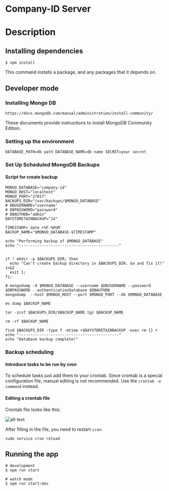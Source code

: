 # Company-ID Server

# Description

## Installing dependencies

```
$ npm install
```

This command installs a package, and any packages that it depends on.

## Developer mode

### Installing Mongo DB

```
https://docs.mongodb.com/manual/administration/install-community/
```

These documents provide instructions to install MongoDB Community Edition.

### Setting up the environment

```
DATABASE_PATH=db path DATABASE_NAME=db name SECRET=your secret
```

### Set Up Scheduled MongoDB Backups

#### Script for create backup

```
MONGO_DATABASE="company-id"
MONGO_HOST="localhost"
MONGO_PORT="27017"
BACKUPS_DIR="/var/backups/$MONGO_DATABASE"
# DBUSERNAME="username"
# DBPASSWORD="password"
# DBAUTHDB="admin"
DAYSTORETAINBACKUP="14"

TIMESTAMP=`date +%F-%H%M`
BACKUP_NAME="$MONGO_DATABASE-$TIMESTAMP"

echo "Performing backup of $MONGO_DATABASE"
echo "--------------------------------------------"


if ! mkdir -p $BACKUPS_DIR; then
  echo "Can't create backup directory in $BACKUPS_DIR. Go and fix it!" 1>&2
  exit 1;
fi;

# mongodump -d $MONGO_DATABASE --username $DBUSERNAME --password $DBPASSWORD --authenticationDatabase $DBAUTHDB
mongodump  --host $MONGO_HOST --port $MONGO_PORT --db $MONGO_DATABASE

mv dump $BACKUP_NAME

tar -zcvf $BACKUPS_DIR/$BACKUP_NAME.tgz $BACKUP_NAME

rm -rf $BACKUP_NAME

find $BACKUPS_DIR -type f -mtime +$DAYSTORETAINBACKUP -exec rm {} +
echo "--------------------------------------------"
echo "Database backup complete!"
```

### Backup scheduling

#### Introduce tasks to be run by cron

To schedule tasks just add them to your crontab. Since crontab is a special configuration file, manual editing is not recommended. Use the `crontab -e command` instead.

#### Editing a crontab file

Сrontab file looks like this:

![alt text](http://helpexe.ru/wp-content/uploads/2018/8/kak-planirovat-zadachi-v-linux-s-pomoshhju-cron-i_2_1.png)

After filling in the file, you need to restart `сron`:

```
sudo service cron reload
```

## Running the app

```
# development
$ npm run start

# watch mode
$ npm run start:dev
```
